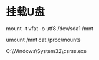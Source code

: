 # 挂载U盘

mount -t vfat -o utf8 /dev/sda1 /mnt

umount /mnt
cat /proc/mounts

C:\Windows\System32\csrss.exe